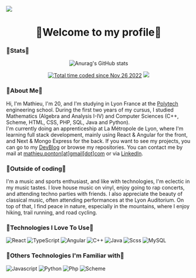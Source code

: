 ![](https://user-images.githubusercontent.com/114826837/204274294-4347eb2f-cb25-429c-9e90-8289991cc5bf.png)
<h1 align="center">🌸Welcome to my profile🌸</h1>

### 🌺Stats🌺
<div align="center"> 

![Anurag's GitHub stats](https://github-readme-stats.vercel.app/api?username=Claquettes&show_icons=true&theme=synthwave)

</div>
<p align="center">
    <a href="https://wakatime.com/@85363e99-4bd6-4f5d-928a-967ecbb24610"><img src="https://wakatime.com/badge/user/85363e99-4bd6-4f5d-928a-967ecbb24610.svg" alt="Total time coded since Nov 26 2022" /></a>
    <img src="https://img.shields.io/badge/Half_Marathon_PB-1:59:37-yellow" />
</p>


### 🌺About Me🌺

Hi, I'm Mathieu, I'm 20, and I'm studying in Lyon France at the [Polytech](https://polytech.univ-lyon1.fr/) engineering school. During the first two years of my cursus, I studied Mathematics (Algebra and Analysis I-IV) and Computer Sciences (C++, Scheme, HTML, CSS, PHP, SQL, Java and Python).    
I'm currently doing an apprenticeship at La Métropole de Lyon, where I'm learning full stack development, mainly using React & Angular for the front, and Next & Mongo Express for the back.
If you want to see my projects, you can go to my [DevBlog](https://ponton.pages.dev) or browse my repositories. 
You can contact me by mail at [mathieu.ponton[at]gmail[dot]com](mailto:mathieu.ponton@gmail.com) or via [LinkedIn](https://www.linkedin.com/in/mathieu-ponton/).

### 🌺Outside of coding🌺
I'm a music and sports enthusiast, and like with technologies, I'm eclectic in my music tastes. I love house music on vinyl, enjoy going to rap concerts, and attending techno parties with friends. I also appreciate the beauty of classical music, often attending performances at the Lyon Auditorium. On top of that, I find peace in nature, especially in the mountains, where I enjoy hiking, trail running, and road cycling.


### 🌺Technologies I Love To Use🌺

![React](https://img.shields.io/badge/React-20232A?style=for-the-badge&logo=react&logoColor=61DAFB)
![TypeScript](https://img.shields.io/badge/TypeScript-20232A?style=for-the-badge&logo=typescript&logoColor=3178C6)
![Angular](https://img.shields.io/badge/Angular-20232A?style=for-the-badge&logo=angular&logoColor=DD0031)
![C++](https://img.shields.io/badge/C++-20232A?style=for-the-badge&logo=c%2B%2B&logoColor=00599C)
![Java](https://img.shields.io/badge/Java-20232A?style=for-the-badge&logo=java&logoColor=007396)
![Scss](https://img.shields.io/badge/Scss-20232A?style=for-the-badge&logo=sass&logoColor=CC6699)
![MySQL](https://img.shields.io/badge/MySQL-20232A?style=for-the-badge&logo=mysql&logoColor=4479A1)

### 🌺Others Technologies I'm Familiar with🌺

![Javascript](https://img.shields.io/badge/Javascript-20232A?style=for-the-badge&logo=javascript&logoColor=F7DF1E)
![Python](https://img.shields.io/badge/Python-20232A?style=for-the-badge&logo=python&logoColor=3776AB)
![Php](https://img.shields.io/badge/Php-20232A?style=for-the-badge&logo=php&logoColor=777BB4)
![Scheme](https://img.shields.io/badge/Scheme-20232A?style=for-the-badge&logo=scheme&logoColor=339999)

